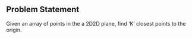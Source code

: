 ## Problem Statement
Given an array of points in the a 2D2D plane, find ‘K’ closest points to the origin.
